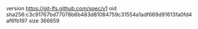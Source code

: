 version https://git-lfs.github.com/spec/v1
oid sha256:c3c91767bd77078b6b483d81084759c31554a1adf669d91613fa0fd4af6fb197
size 366659
